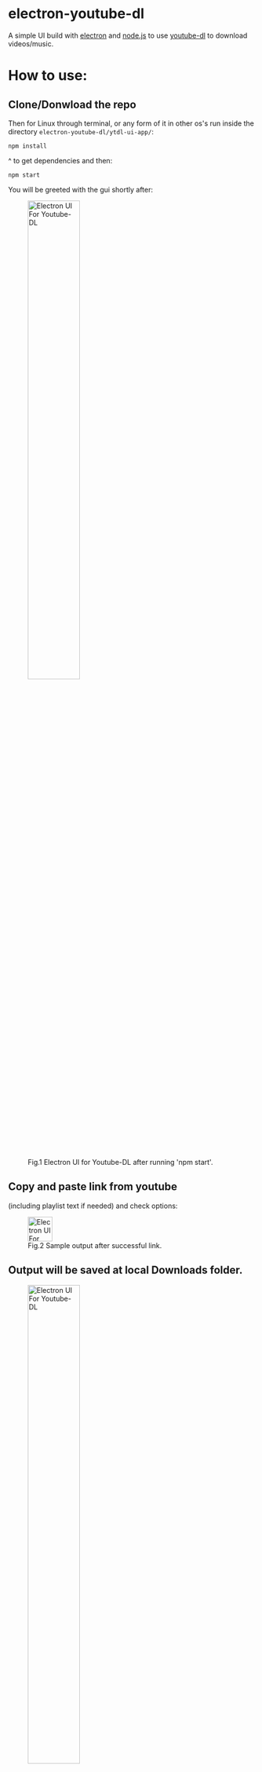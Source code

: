 # electron-youtube-dl
A simple UI build with [electron](https://www.electronjs.org/apps) and [node.js](https://nodejs.org/en/) to use [youtube-dl](https://github.com/ytdl-org/youtube-dl/) to download videos/music.

# How to use:
## Clone/Donwload the repo

Then for Linux through terminal, or any form of it in other os's run inside the directory ```electron-youtube-dl/ytdl-ui-app/```: 

```
npm install
```
^ to get dependencies
and then:
```
npm start
```

You will be greeted with the gui shortly after:

<figure>
  <img src="https://github.com/AlbesK/simple-ytdl-ui/blob/master/images/starting_ui.png" alt="Electron UI For Youtube-DL" style="width:50%">
  <figcaption>Fig.1 Electron UI for Youtube-DL after running 'npm start'.</figcaption>
</figure>

## Copy and paste link from youtube 

(including playlist text if needed) and check options:

<figure>
  <img src="https://github.com/AlbesK/simple-ytdl-ui/blob/master/images/mp3_input_example_2.png" alt="Electron UI For Youtube-DL" style="width:50">
  <figcaption>Fig.2 Sample output after successful link.</figcaption>
</figure>

## Output will be saved at local Downloads folder.
<figure>
  <img src="https://github.com/AlbesK/simple-ytdl-ui/blob/master/images/output_1.png" alt="Electron UI For Youtube-DL" style="width:50%">
  <figcaption>Fig.3 Sample Output Folder.</figcaption>
</figure>

<figure>
  <img src="https://github.com/AlbesK/simple-ytdl-ui/blob/master/images/output_2.png" alt="Electron UI For Youtube-DL" style="width:50%">
  <figcaption>Fig.4 Sample download.</figcaption>
</figure>

# Notes:

You need to have the following installed already:  

<ul>
  <li>youtube-dl (for <b>python3</b>, through <b>pip3</b>) - Update once in a while as well.</li>
  <li>node.js</li>
</ul>  

# Release builds

This was tested on Ubuntu 18.04. It already has [electron packager](https://github.com/electron/electron-packager) and can be used directly to make builds through ```npm run package-os``` where os is linux, win, or mac (the commands are in ```package.json```). <i>But</i> the icon/logo is still not resolved for now.

Will update when I feel I want new features, or to automate more processes, and lastly, of course feel free to fork it and play yourself! 

I learned a lot building this app, from main/index.js (main UI/back-end) to render.js (client) calls through ipc to communicate asynchronously from a renderer process to the main processes, security policy calling python to even simple string formatting in javascript.

# Motivation
I like the idea of cross platform apps using web-languages inspired UI and
another language in the back-end not just JavaScript. The idea here is building 
for my mvp a simple UI in HTML5, CSS, JavaScript to extend the command line
interface of the youtube-dl open source project. Also inspired when I found out [vs code](https://code.visualstudio.com/) is actually
built with electron and so many more apps. 

It should be noted this will be done only for personal use, and I do not condone any mass downloads of videos/music for redistribution! 
(i.e. by using this to download songs which you then share with friends. This
is strictly for personal use!!)

If I make the repo public in the future to showcase web/other backened integration
will do so only by changing the license or making clear that whoever uses this app should use it for himself and not for re-selling/resharing the downloaded content.

# Github
I have used version control before but thought it would be nice to start again  a
project here rather than just edit the same folders and learn more through practice.

# Branches
For now I will use 2 branches. Another one called ```draft``` along ```master```. ```draft``` as the name states will be used on most changes I would like to explore, and then would push them to 'master' when its in working order.
